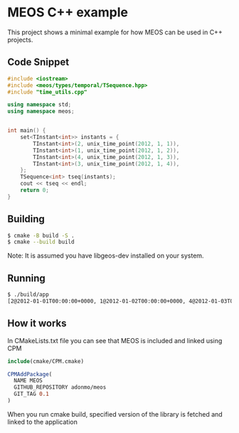 # MEOS C++ example

This project shows a minimal example for how MEOS can be used in C++ projects.

## Code Snippet

```cpp
#include <iostream>
#include <meos/types/temporal/TSequence.hpp>
#include "time_utils.cpp"

using namespace std;
using namespace meos;


int main() {
    set<TInstant<int>> instants = {
        TInstant<int>(2, unix_time_point(2012, 1, 1)),
        TInstant<int>(1, unix_time_point(2012, 1, 2)),
        TInstant<int>(4, unix_time_point(2012, 1, 3)),
        TInstant<int>(3, unix_time_point(2012, 1, 4)),
    };
    TSequence<int> tseq(instants);
    cout << tseq << endl;
    return 0;
}
```

## Building

```sh
$ cmake -B build -S .
$ cmake --build build
```

Note: It is assumed you have libgeos-dev installed on your system.

## Running

```sh
$ ./build/app
[2@2012-01-01T00:00:00+0000, 1@2012-01-02T00:00:00+0000, 4@2012-01-03T00:00:00+0000, 3@2012-01-04T00:00:00+0000)
```

## How it works

In CMakeLists.txt file you can see that MEOS is included and linked using CPM

```cmake
include(cmake/CPM.cmake)

CPMAddPackage(
  NAME MEOS
  GITHUB_REPOSITORY adonmo/meos
  GIT_TAG 0.1
)
```

When you run cmake build, specified version of the library is fetched and linked to the application
